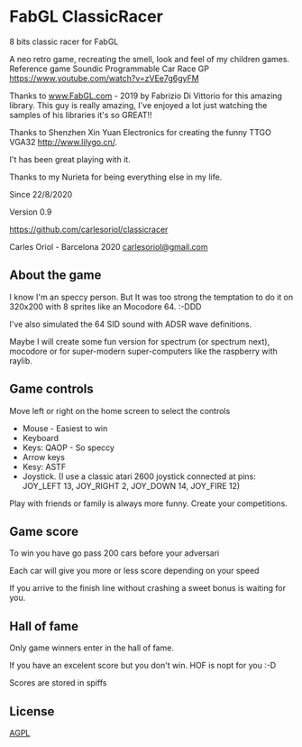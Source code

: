 # FabGL ClassicRacer
8 bits classic racer for FabGL

A neo retro game, recreating the smell, look and feel of my children games.
Reference game Soundic Programmable Car Race GP https://www.youtube.com/watch?v=zVEe7g6gyFM

Thanks to www.FabGL.com - 2019 by Fabrizio Di Vittorio for this amazing library. This guy is really amazing, I've enjoyed a lot just watching the samples of his libraries it's so GREAT!!

Thanks to Shenzhen Xin Yuan Electronics for creating the funny TTGO VGA32 http://www.lilygo.cn/.

I't has been great playing with it.

Thanks to my Nurieta for being everything else in my life.

Since 22/8/2020

Version 0.9

https://github.com/carlesoriol/classicracer


Carles Oriol - Barcelona 2020
carlesoriol@gmail.com

## About the game

I know I'm an speccy person. But It was too strong the temptation to do it on 320x200 with 8 sprites like an Mocodore 64.  :-DDD

I've also simulated the 64 SID sound with ADSR wave definitions.

Maybe I will create some fun version for spectrum (or spectrum next), mocodore or for super-modern super-computers like the raspberry with raylib.

## Game controls

Move left or right on the home screen to select the controls

- Mouse - Easiest to win
- Keyboard
- Keys: QAOP - So speccy
- Arrow keys
- Kesy: ASTF 
- Joystick. (I use a classic atari 2600 joystick connected at pins: JOY_LEFT 13, JOY_RIGHT 2, JOY_DOWN 14, JOY_FIRE 12)

Play with friends or family is always more funny. Create your competitions.

## Game score

To win you have go pass 200 cars before your adversari

Each car will give you more or less score depending on your speed

If you arrive to the finish line without crashing a sweet bonus is waiting for you.

## Hall of fame

Only game winners enter in the hall of fame. 

If you have an excelent score but you don't win. HOF is nopt for you :-D

Scores are stored in spiffs

## License
[AGPL](https://choosealicense.com/licenses/agpl/)
